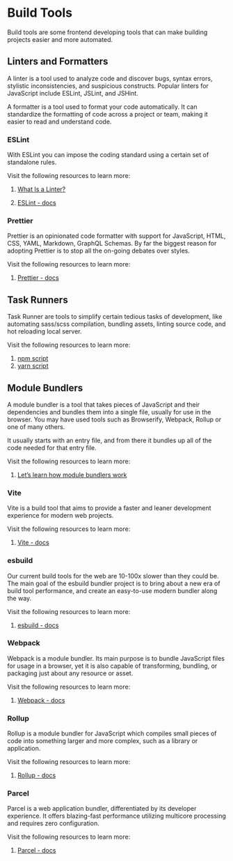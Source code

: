 # Build Tools

Build tools are some frontend developing tools that can make building projects easier and more automated.

## Linters and Formatters

A linter is a tool used to analyze code and discover bugs, syntax errors, stylistic inconsistencies, and suspicious constructs. Popular linters for JavaScript include ESLint, JSLint, and JSHint.

A formatter is a tool used to format your code automatically. It can standardize the formatting of code across a project or team, making it easier to read and understand code.

### ESLint

With ESLint you can impose the coding standard using a certain set of standalone rules.

Visit the following resources to learn more:

1. [What Is a Linter?](https://www.testim.io/blog/what-is-a-linter-heres-a-definition-and-quick-start-guide/)

2. [ESLint - docs](https://eslint.org/docs/latest/)

### Prettier

Prettier is an opinionated code formatter with support for JavaScript, HTML, CSS, YAML, Markdown, GraphQL Schemas. By far the biggest reason for adopting Prettier is to stop all the on-going debates over styles.

Visit the following resources to learn more:

1. [Prettier - docs](https://prettier.io/docs/en/index.html)

## Task Runners

Task Runner are tools to simplify certain tedious tasks of development, like automating sass/scss compilation, bundling assets, linting source code, and hot reloading local server.

Visit the following resources to learn more:

1. [npm script](https://docs.npmjs.com/cli/v8/using-npm/scripts)
2. [yarn script](https://classic.yarnpkg.com/lang/en/docs/cli/run/#toc-yarn-run-script)

## Module Bundlers

A module bundler is a tool that takes pieces of JavaScript and their dependencies and bundles them into a single file, usually for use in the browser. You may have used tools such as Browserify, Webpack, Rollup or one of many others.

It usually starts with an entry file, and from there it bundles up all of the code needed for that entry file.

Visit the following resources to learn more:

1. [Let’s learn how module bundlers work](https://www.freecodecamp.org/news/lets-learn-how-module-bundlers-work-and-then-write-one-ourselves-b2e3fe6c88ae/)

### Vite

Vite is a build tool that aims to provide a faster and leaner development experience for modern web projects.

Visit the following resources to learn more:

1. [Vite - docs](https://vitejs.dev/guide/)

### esbuild

Our current build tools for the web are 10-100x slower than they could be. The main goal of the esbuild bundler project is to bring about a new era of build tool performance, and create an easy-to-use modern bundler along the way.

Visit the following resources to learn more:

1. [esbuild - docs](https://esbuild.github.io/getting-started/)

### Webpack

Webpack is a module bundler. Its main purpose is to bundle JavaScript files for usage in a browser, yet it is also capable of transforming, bundling, or packaging just about any resource or asset.

Visit the following resources to learn more:

1. [Webpack - docs](https://webpack.js.org/concepts/)

### Rollup

Rollup is a module bundler for JavaScript which compiles small pieces of code into something larger and more complex, such as a library or application.

Visit the following resources to learn more:

1. [Rollup - docs](https://rollupjs.org/introduction/)

### Parcel

Parcel is a web application bundler, differentiated by its developer experience. It offers blazing-fast performance utilizing multicore processing and requires zero configuration.

Visit the following resources to learn more:

1. [Parcel - docs](https://parceljs.org/docs/)
